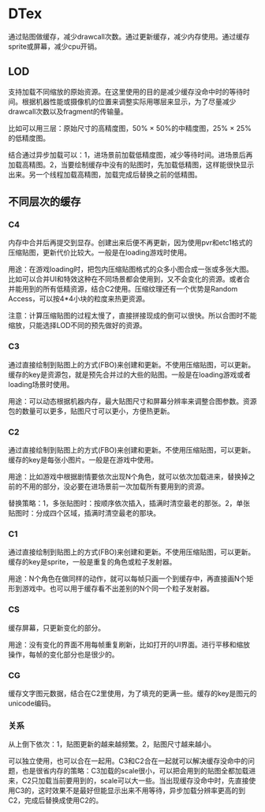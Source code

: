 # DTex

通过贴图做缓存，减少drawcall次数。通过更新缓存，减少内存使用。通过缓存sprite或屏幕，减少cpu开销。

## LOD

支持加载不同缩放的原始资源。在这里使用的目的是减少缓存没命中时的等待时间。根据机器性能或摄像机的位置来调整实际用哪层来显示，为了尽量减少drawcall次数以及fragment的传输量。

比如可以用三层：原始尺寸的高精度图，50% × 50%的中精度图，25% × 25%的低精度图。

结合通过异步加载可以：1，进场景前加载低精度图，减少等待时间。进场景后再加载高精图。2，当要绘制缓存中没有的贴图时，先加载低精图，这样能很快显示出来。另一个线程加载高精图，加载完成后替换之前的低精图。

## 不同层次的缓存

### C4
内存中合并后再提交到显存。创建出来后便不再更新，因为使用pvr和etc1格式的压缩贴图，更新代价比较大。一般是在loading游戏时使用。

用途：在游戏loading时，把包内压缩贴图格式的众多小图合成一张或多张大图。比如可以合并UI和特效这种在不同场景都会使用到，又不会变化的资源。或者合并能用到的所有低精资源，结合C2使用。压缩纹理还有一个优势是Random Access，可以按4*4小块的粒度来热更资源。

注意：计算压缩贴图的过程太慢了，直接拼接现成的倒可以很快。所以合图时不能缩放，只能选择LOD不同的预先做好的资源。

### C3
通过直接绘制到贴图上的方式(FBO)来创建和更新。不使用压缩贴图，可以更新。缓存的key是资源包，就是预先合并过的大些的贴图。一般是在loading游戏或者loading场景时使用。

用途：可以动态根据机器内存，最大贴图尺寸和屏幕分辨率来调整合图参数。资源包的数量可以更多，贴图尺寸可以更小，方便热更新。

### C2
通过直接绘制到贴图上的方式(FBO)来创建和更新。不使用压缩贴图，可以更新。缓存的key是每张小图片。一般是在游戏中使用。

用途：比如游戏中根据剧情要依次出现N个角色，就可以依次加载进来，替换掉之前的不用的部分，没必要在进场景前一次加载所有要用到的资源。

替换策略：1，多张贴图时：按顺序依次插入，插满时清空最老的那张。2，单张贴图时：分成四个区域，插满时清空最老的那块。

### C1
通过直接绘制到贴图上的方式(FBO)来创建和更新。不使用压缩贴图，可以更新。缓存的key是sprite，一般是重复的角色或粒子发射器。

用途：N个角色在做同样的动作，就可以每帧只画一个到缓存中，再直接画N个矩形到游戏中。也可以用于缓存看不出差别的N个同一个粒子发射器。

### CS
缓存屏幕，只更新变化的部分。

用途：没有变化的界面不用每帧重复刷新，比如打开的UI界面。进行平移和缩放操作，每帧的变化部分也是很少的。

### CG
缓存文字图元数据，结合在C2里使用，为了填充的更满一些。缓存的key是图元的unicode编码。

### 关系
从上倒下依次：1，贴图更新的越来越频繁。2，贴图尺寸越来越小。

可以独立使用，也可以合在一起用。C3和C2合在一起就可以解决缓存没命中的问题，也是很省内存的策略：C3加载的scale很小，可以把会用到的贴图全都加载进来，C2只加载当前要用到的，scale可以大一些。当出现缓存没命中时，先直接使用C3的，这时效果不是最好但能显示出来不用等待，异步加载分辨率更高的到C2，完成后替换成使用C2的。




